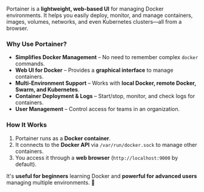Portainer is a **lightweight, web-based UI** for managing Docker environments. It helps you easily deploy, monitor, and manage containers, images, volumes, networks, and even Kubernetes clusters—all from a browser.

### **Why Use Portainer?**
- **Simplifies Docker Management** – No need to remember complex `docker` commands.
- **Web UI for Docker** – Provides a **graphical interface** to manage containers.
- **Multi-Environment Support** – Works with **local Docker, remote Docker, Swarm, and Kubernetes**.
- **Container Deployment & Logs** – Start/stop, monitor, and check logs for containers.
- **User Management** – Control access for teams in an organization.

### **How It Works**
1. Portainer runs as a **Docker container**.
2. It connects to the **Docker API** via `/var/run/docker.sock` to manage other containers.
3. You access it through a **web browser** (`http://localhost:9000` by default).

It's **useful for beginners** learning Docker and **powerful for advanced users** managing multiple environments. 🚀